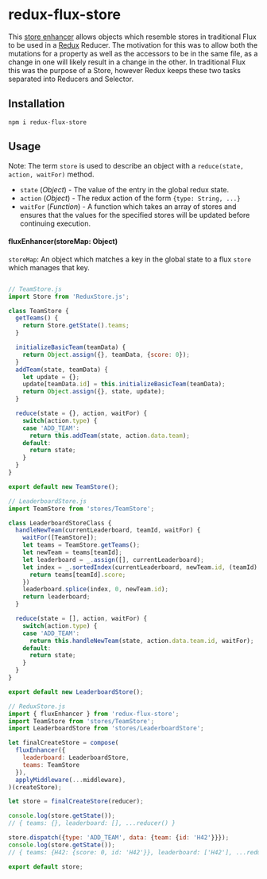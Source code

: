 # redux-flux-store

This [store enhancer](https://github.com/rackt/redux/blob/master/docs/Glossary.md#store-enhancer) allows  objects which resemble stores in traditional Flux to be used in a [Redux](https://github.com/rackt/redux/) Reducer.  The motivation for this was to allow both the mutations for a property as well as the accessors to be in the same file, as a change in one will likely result in a change in the other.  In traditional Flux this was the purpose of a Store, however Redux keeps these two tasks separated into Reducers and Selector.

## Installation
```
npm i redux-flux-store
```

## Usage

Note: The term `store` is used to describe an object with a `reduce(state, action, waitFor)` method.
- `state` (_Object_) - The value of the entry in the global redux state.
- `action` (_Object_) - The redux action of the form `{type: String, ...}`
- `waitFor` (_Function_) - A function which takes an array of stores and ensures that the values for the specified stores will be updated before continuing execution.

#### fluxEnhancer(storeMap: Object)

`storeMap`: An object which matches a key in the global state to a flux `store` which manages that key.

```javascript

// TeamStore.js
import Store from 'ReduxStore.js';

class TeamStore {
  getTeams() {
    return Store.getState().teams;
  }

  initializeBasicTeam(teamData) {
    return Object.assign({}, teamData, {score: 0});
  }
  addTeam(state, teamData) {
    let update = {};
    update[teamData.id] = this.initializeBasicTeam(teamData);
    return Object.assign({}, state, update);
  }

  reduce(state = {}, action, waitFor) {
    switch(action.type) {
    case 'ADD_TEAM':
      return this.addTeam(state, action.data.team);
    default:
      return state;
    }
  }
}

export default new TeamStore();

// LeaderboardStore.js
import TeamStore from 'stores/TeamStore';

class LeaderboardStoreClass {
  handleNewTeam(currentLeaderboard, teamId, waitFor) {
    waitFor([TeamStore]);
    let teams = TeamStore.getTeams();
    let newTeam = teams[teamId];
    let leaderboard = _.assign([], currentLeaderboard);
    let index = _.sortedIndex(currentLeaderboard, newTeam.id, (teamId) => {
      return teams[teamId].score;
    })
    leaderboard.splice(index, 0, newTeam.id);
    return leaderboard;
  }

  reduce(state = [], action, waitFor) {
    switch(action.type) {
    case 'ADD_TEAM':
      return this.handleNewTeam(state, action.data.team.id, waitFor);
    default:
      return state;
    }
  }
}

export default new LeaderboardStore();

// ReduxStore.js
import { fluxEnhancer } from 'redux-flux-store';
import TeamStore from 'stores/TeamStore';
import LeaderboardStore from 'stores/LeaderboardStore';

let finalCreateStore = compose(
  fluxEnhancer({
    leaderboard: LeaderboardStore,
    teams: TeamStore
  }),
  applyMiddleware(...middleware),
)(createStore);

let store = finalCreateStore(reducer);

console.log(store.getState());
// { teams: {}, leaderboard: [], ...reducer() }

store.dispatch({type: 'ADD_TEAM', data: {team: {id: 'H42'}}});
console.log(store.getState());
// { teams: {H42: {score: 0, id: 'H42'}}, leaderboard: ['H42'], ...reducer(state, action)}

export default store;
```
